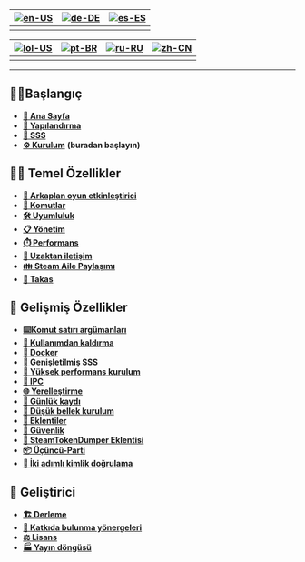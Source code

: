 | [![en-US](https://raw.githubusercontent.com/hjnilsson/country-flags/master/png100px/us.png)](https://github.com/JustArchiNET/ArchiSteamFarm/wiki/Home) | [![de-DE](https://raw.githubusercontent.com/hjnilsson/country-flags/master/png100px/de.png)](https://github.com/JustArchiNET/ArchiSteamFarm/wiki/Home-de-DE) | [![es-ES](https://raw.githubusercontent.com/hjnilsson/country-flags/master/png100px/es.png)](https://github.com/JustArchiNET/ArchiSteamFarm/wiki/Home-es-ES) |
| ------------------------------------------------------------------------------------------------------------------------------------------------------ | ------------------------------------------------------------------------------------------------------------------------------------------------------------ | ------------------------------------------------------------------------------------------------------------------------------------------------------------ |
|                                                                                                                                                        |                                                                                                                                                              |                                                                                                                                                              |

| [![lol-US](https://raw.githubusercontent.com/JustArchiNET/ArchiSteamFarm/main/resources/lol-US.png)](https://github.com/JustArchiNET/ArchiSteamFarm/wiki/Home-lol-US) | [![pt-BR](https://raw.githubusercontent.com/hjnilsson/country-flags/master/png100px/br.png)](https://github.com/JustArchiNET/ArchiSteamFarm/wiki/Home-pt-BR) | [![ru-RU](https://raw.githubusercontent.com/hjnilsson/country-flags/master/png100px/ru.png)](https://github.com/JustArchiNET/ArchiSteamFarm/wiki/Home-ru-RU) | [![zh-CN](https://raw.githubusercontent.com/hjnilsson/country-flags/master/png100px/cn.png)](https://github.com/JustArchiNET/ArchiSteamFarm/wiki/Home-zh-CN) |
| --------------------------------------------------------------------------------------------------------------------------------------------------------------------- | ------------------------------------------------------------------------------------------------------------------------------------------------------------ | ------------------------------------------------------------------------------------------------------------------------------------------------------------ | ------------------------------------------------------------------------------------------------------------------------------------------------------------ |
|                                                                                                                                                                       |                                                                                                                                                              |                                                                                                                                                              |                                                                                                                                                              |

***

## 👨‍🏫Başlangıç

* **[🏡 Ana Sayfa](https://github.com/JustArchiNET/ArchiSteamFarm/wiki/Home)**
* **[🔧 Yapılandırma](https://github.com/JustArchiNET/ArchiSteamFarm/wiki/Configuration)**
* **[💬 SSS](https://github.com/JustArchiNET/ArchiSteamFarm/wiki/FAQ)**
* **[⚙️ Kurulum](https://github.com/JustArchiNET/ArchiSteamFarm/wiki/Setting-up)** **(buradan başlayın)**


## 👨‍🎓️ Temel Özellikler

* **[👥 Arkaplan oyun etkinleştirici](https://github.com/JustArchiNET/ArchiSteamFarm/wiki/Background-games-redeemer)**
* **[📢 Komutlar](https://github.com/JustArchiNET/ArchiSteamFarm/wiki/Commands)**
* **[🛠️ Uyumluluk](https://github.com/JustArchiNET/ArchiSteamFarm/wiki/Compatibility)**
* **[📋 Yönetim](https://github.com/JustArchiNET/ArchiSteamFarm/wiki/Management)**
* **[⏱️ Performans](https://github.com/JustArchiNET/ArchiSteamFarm/wiki/Performance)**
* **[📡 Uzaktan iletişim](https://github.com/JustArchiNET/ArchiSteamFarm/wiki/Remote-communication)**
* **[👪 Steam Aile Paylaşımı](https://github.com/JustArchiNET/ArchiSteamFarm/wiki/Steam-Family-Sharing)**
* **[🔄 Takas](https://github.com/JustArchiNET/ArchiSteamFarm/wiki/Trading)**


## 🧙 Gelişmiş Özellikler

* **[⌨️Komut satırı argümanları](https://github.com/JustArchiNET/ArchiSteamFarm/wiki/Command-line-arguments)**
* **[🚧 Kullanımdan kaldırma](https://github.com/JustArchiNET/ArchiSteamFarm/wiki/Deprecation)**
* **[🐳 Docker](https://github.com/JustArchiNET/ArchiSteamFarm/wiki/Docker)**
* **[🤔 Genişletilmiş SSS](https://github.com/JustArchiNET/ArchiSteamFarm/wiki/Extended-FAQ)**
* **[🚀 Yüksek performans kurulum](https://github.com/JustArchiNET/ArchiSteamFarm/wiki/High-performance-setup)**
* **[🔗 IPC](https://github.com/JustArchiNET/ArchiSteamFarm/wiki/IPC)**
* **[🌐 Yerelleştirme](https://github.com/JustArchiNET/ArchiSteamFarm/wiki/Localization)**
* **[📝 Günlük kaydı](https://github.com/JustArchiNET/ArchiSteamFarm/wiki/Logging)**
* **[💾 Düşük bellek kurulum](https://github.com/JustArchiNET/ArchiSteamFarm/wiki/Low-memory-setup)**
* **[🔌 Eklentiler](https://github.com/JustArchiNET/ArchiSteamFarm/wiki/Plugins)**
* **[🔐 Güvenlik](https://github.com/JustArchiNET/ArchiSteamFarm/wiki/Security)**
* **[🧩 SteamTokenDumper Eklentisi](https://github.com/JustArchiNET/ArchiSteamFarm/wiki/SteamTokenDumperPlugin)**
* **[📦 Üçüncü-Parti](https://github.com/JustArchiNET/ArchiSteamFarm/wiki/Third-party)**
* **[📵 İki adımlı kimlik doğrulama](https://github.com/JustArchiNET/ArchiSteamFarm/wiki/Two-factor-authentication)**


## 👷 Geliştirici

* **[🏗️ Derleme](https://github.com/JustArchiNET/ArchiSteamFarm/wiki/Compilation)**
* **[🤝 Katkıda bulunma yönergeleri](https://github.com/JustArchiNET/ArchiSteamFarm/blob/main/.github/CONTRIBUTING.md)**
* **[⚖️ Lisans](https://github.com/JustArchiNET/ArchiSteamFarm/wiki/License)**
* **[🏭 Yayın döngüsü](https://github.com/JustArchiNET/ArchiSteamFarm/wiki/Release-cycle)**